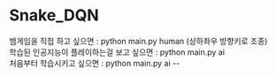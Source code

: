 # Snake_DQN


뱀게임을 직접 하고 싶으면 : python main.py human    (상하좌우 방향키로 조종)<br/>
학습된 인공지능이 플레이하는걸 보고 싶으면 : python main.py ai<br/>
처음부터 학습시키고 싶으면 : python main.py ai --<br/>
